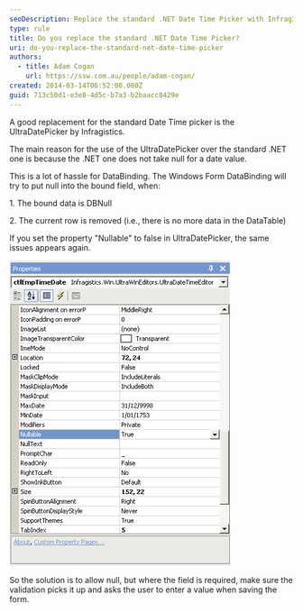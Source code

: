 ```yaml
---
seoDescription: Replace the standard .NET Date Time Picker with Infragistics' UltraDatePicker to handle null date values and simplify DataBinding.
type: rule
title: Do you replace the standard .NET Date Time Picker?
uri: do-you-replace-the-standard-net-date-time-picker
authors:
  - title: Adam Cogan
    url: https://ssw.com.au/people/adam-cogan/
created: 2014-03-14T06:52:00.000Z
guid: 713c50d1-e3e8-4d5c-b7a3-b2baacc8429e
---
```


A good replacement for the standard Date Time picker is the UltraDatePicker by Infragistics.

The main reason for the use of the UltraDatePicker over the standard .NET one is because the .NET one does not take null for a date value.

<!--endintro-->

This is a lot of hassle for DataBinding. The Windows Form DataBinding will try to put null into the bound field, when:

1. The bound data is DBNull

2. The current row is removed (i.e., there is no more data in the DataTable)

If you set the property "Nullable" to false in UltraDatePicker, the same issues appears again.

![Figure: Set "Nullable" to true to allow DBNull values from bound DataRows](datetimepickerproperties.gif)

So the solution is to allow null, but where the field is required, make sure the validation picks it up and asks the user to enter a value when saving the form.

